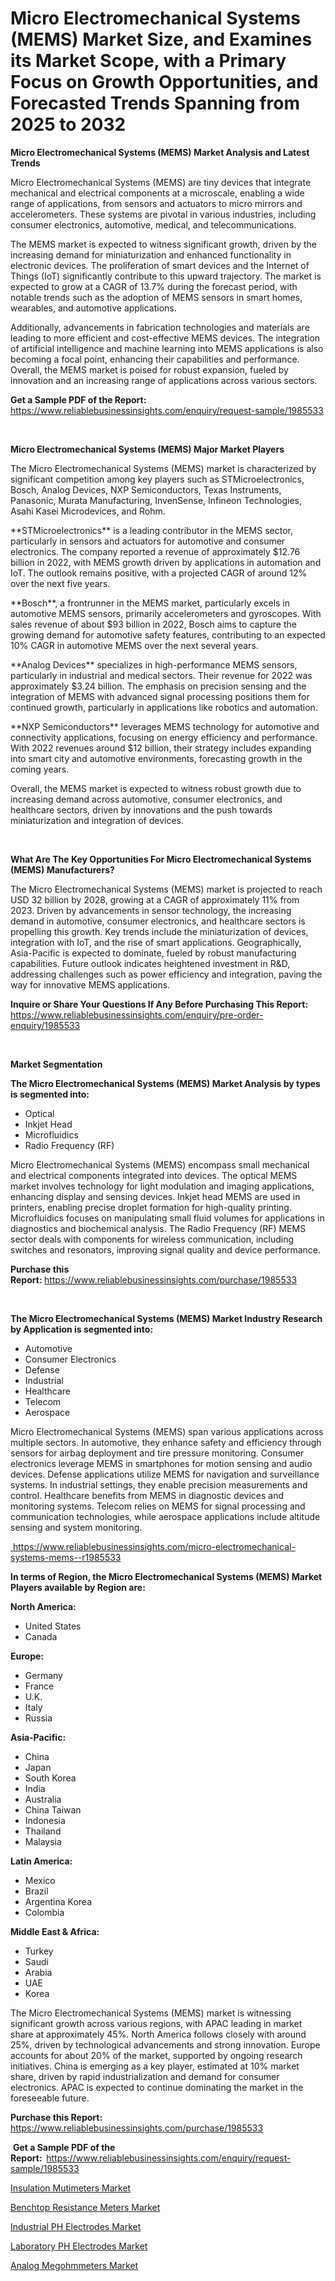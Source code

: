 <p><h1>Micro Electromechanical Systems (MEMS) Market Size, and Examines its Market Scope, with a Primary Focus on Growth Opportunities, and Forecasted Trends Spanning from 2025 to 2032</h1></p><p><strong>Micro Electromechanical Systems (MEMS) Market Analysis and Latest Trends</strong></p>
<p><p>Micro Electromechanical Systems (MEMS) are tiny devices that integrate mechanical and electrical components at a microscale, enabling a wide range of applications, from sensors and actuators to micro mirrors and accelerometers. These systems are pivotal in various industries, including consumer electronics, automotive, medical, and telecommunications.</p><p>The MEMS market is expected to witness significant growth, driven by the increasing demand for miniaturization and enhanced functionality in electronic devices. The proliferation of smart devices and the Internet of Things (IoT) significantly contribute to this upward trajectory. The market is expected to grow at a CAGR of 13.7% during the forecast period, with notable trends such as the adoption of MEMS sensors in smart homes, wearables, and automotive applications. </p><p>Additionally, advancements in fabrication technologies and materials are leading to more efficient and cost-effective MEMS devices. The integration of artificial intelligence and machine learning into MEMS applications is also becoming a focal point, enhancing their capabilities and performance. Overall, the MEMS market is poised for robust expansion, fueled by innovation and an increasing range of applications across various sectors.</p></p>
<p><strong>Get a Sample PDF of the Report:&nbsp;</strong> <a href="https://www.reliablebusinessinsights.com/enquiry/request-sample/1985533?utm_campaign=101&utm_medium=2&utm_source=Github&utm_content=ia&utm_term=07042025&utm_id=micro-electromechanical-systems-mems">https://www.reliablebusinessinsights.com/enquiry/request-sample/1985533</a></p>
<p>&nbsp;</p>
<p><strong>Micro Electromechanical Systems (MEMS) Major Market Players</strong></p>
<p><p>The Micro Electromechanical Systems (MEMS) market is characterized by significant competition among key players such as STMicroelectronics, Bosch, Analog Devices, NXP Semiconductors, Texas Instruments, Panasonic, Murata Manufacturing, InvenSense, Infineon Technologies, Asahi Kasei Microdevices, and Rohm. </p><p>**STMicroelectronics** is a leading contributor in the MEMS sector, particularly in sensors and actuators for automotive and consumer electronics. The company reported a revenue of approximately $12.76 billion in 2022, with MEMS growth driven by applications in automation and IoT. The outlook remains positive, with a projected CAGR of around 12% over the next five years.</p><p>**Bosch**, a frontrunner in the MEMS market, particularly excels in automotive MEMS sensors, primarily accelerometers and gyroscopes. With sales revenue of about $93 billion in 2022, Bosch aims to capture the growing demand for automotive safety features, contributing to an expected 10% CAGR in automotive MEMS over the next several years.</p><p>**Analog Devices** specializes in high-performance MEMS sensors, particularly in industrial and medical sectors. Their revenue for 2022 was approximately $3.24 billion. The emphasis on precision sensing and the integration of MEMS with advanced signal processing positions them for continued growth, particularly in applications like robotics and automation.</p><p>**NXP Semiconductors** leverages MEMS technology for automotive and connectivity applications, focusing on energy efficiency and performance. With 2022 revenues around $12 billion, their strategy includes expanding into smart city and automotive environments, forecasting growth in the coming years.</p><p>Overall, the MEMS market is expected to witness robust growth due to increasing demand across automotive, consumer electronics, and healthcare sectors, driven by innovations and the push towards miniaturization and integration of devices.</p></p>
<p>&nbsp;</p>
<p><strong>What Are The Key Opportunities For Micro Electromechanical Systems (MEMS) Manufacturers?</strong></p>
<p><p>The Micro Electromechanical Systems (MEMS) market is projected to reach USD 32 billion by 2028, growing at a CAGR of approximately 11% from 2023. Driven by advancements in sensor technology, the increasing demand in automotive, consumer electronics, and healthcare sectors is propelling this growth. Key trends include the miniaturization of devices, integration with IoT, and the rise of smart applications. Geographically, Asia-Pacific is expected to dominate, fueled by robust manufacturing capabilities. Future outlook indicates heightened investment in R&D, addressing challenges such as power efficiency and integration, paving the way for innovative MEMS applications.</p></p>
<p><strong>Inquire or Share Your Questions If Any Before Purchasing This Report:</strong> <a href="https://www.reliablebusinessinsights.com/enquiry/pre-order-enquiry/1985533?utm_campaign=101&utm_medium=2&utm_source=Github&utm_content=ia&utm_term=07042025&utm_id=micro-electromechanical-systems-mems">https://www.reliablebusinessinsights.com/enquiry/pre-order-enquiry/1985533</a></p>
<p>&nbsp;</p>
<p><strong>Market Segmentation</strong></p>
<p><strong>The Micro Electromechanical Systems (MEMS) Market Analysis by types is segmented into:</strong></p>
<p><ul><li>Optical</li><li>Inkjet Head</li><li>Microfluidics</li><li>Radio Frequency (RF)</li></ul></p>
<p><p>Micro Electromechanical Systems (MEMS) encompass small mechanical and electrical components integrated into devices. The optical MEMS market involves technology for light modulation and imaging applications, enhancing display and sensing devices. Inkjet head MEMS are used in printers, enabling precise droplet formation for high-quality printing. Microfluidics focuses on manipulating small fluid volumes for applications in diagnostics and biochemical analysis. The Radio Frequency (RF) MEMS sector deals with components for wireless communication, including switches and resonators, improving signal quality and device performance.</p></p>
<p><strong>Purchase this Report:&nbsp;</strong><a href="https://www.reliablebusinessinsights.com/purchase/1985533?utm_campaign=101&utm_medium=2&utm_source=Github&utm_content=ia&utm_term=07042025&utm_id=micro-electromechanical-systems-mems">https://www.reliablebusinessinsights.com/purchase/1985533</a></p>
<p>&nbsp;</p>
<p><strong>The Micro Electromechanical Systems (MEMS) Market Industry Research by Application is segmented into:</strong></p>
<p><ul><li>Automotive</li><li>Consumer Electronics</li><li>Defense</li><li>Industrial</li><li>Healthcare</li><li>Telecom</li><li>Aerospace</li></ul></p>
<p><p>Micro Electromechanical Systems (MEMS) span various applications across multiple sectors. In automotive, they enhance safety and efficiency through sensors for airbag deployment and tire pressure monitoring. Consumer electronics leverage MEMS in smartphones for motion sensing and audio devices. Defense applications utilize MEMS for navigation and surveillance systems. In industrial settings, they enable precision measurements and control. Healthcare benefits from MEMS in diagnostic devices and monitoring systems. Telecom relies on MEMS for signal processing and communication technologies, while aerospace applications include altitude sensing and system monitoring.</p></p>
<p><a href="https://www.reliablebusinessinsights.com/micro-electromechanical-systems-mems--r1985533?utm_campaign=101&utm_medium=2&utm_source=Github&utm_content=ia&utm_term=07042025&utm_id=micro-electromechanical-systems-mems">&nbsp;https://www.reliablebusinessinsights.com/micro-electromechanical-systems-mems--r1985533</a></p>
<p><strong>In terms of Region, the Micro Electromechanical Systems (MEMS) Market Players available by Region are:</strong></p>
<p>
    <p> <strong> North America: </strong>
        <ul>
            <li>United States</li>
            <li>Canada</li>
        </ul>
        </p> 
    <p> <strong> Europe: </strong>
        <ul>
            <li>Germany</li>
            <li>France</li>
            <li>U.K.</li>
            <li>Italy</li>
            <li>Russia</li>
        </ul>
        </p> 
    <p> <strong> Asia-Pacific: </strong>
        <ul>
            <li>China</li>
            <li>Japan</li>
            <li>South Korea</li>
            <li>India</li>
            <li>Australia</li>
            <li>China Taiwan</li>
            <li>Indonesia</li>
            <li>Thailand</li>
            <li>Malaysia</li>
        </ul>
        </p> 
    <p> <strong> Latin America: </strong>
        <ul>
            <li>Mexico</li>
            <li>Brazil</li>
            <li>Argentina Korea</li>
            <li>Colombia</li>
        </ul>
        </p> 
    <p> <strong> Middle East & Africa: </strong>
        <ul>
            <li>Turkey</li>
            <li>Saudi</li>
            <li>Arabia</li>
            <li>UAE</li>
            <li>Korea</li>
        </ul>
    </p>
    </p>
<p><p>The Micro Electromechanical Systems (MEMS) market is witnessing significant growth across various regions, with APAC leading in market share at approximately 45%. North America follows closely with around 25%, driven by technological advancements and strong innovation. Europe accounts for about 20% of the market, supported by ongoing research initiatives. China is emerging as a key player, estimated at 10% market share, driven by rapid industrialization and demand for consumer electronics. APAC is expected to continue dominating the market in the foreseeable future.</p></p>
<p><strong>Purchase this Report: </strong><a href="https://www.reliablebusinessinsights.com/purchase/1985533?utm_campaign=101&utm_medium=2&utm_source=Github&utm_content=ia&utm_term=07042025&utm_id=micro-electromechanical-systems-mems">https://www.reliablebusinessinsights.com/purchase/1985533</a></p>
<p>&nbsp;<strong>Get a Sample PDF of the Report:&nbsp;&nbsp;</strong><a href="https://www.reliablebusinessinsights.com/enquiry/request-sample/1985533?utm_campaign=101&utm_medium=2&utm_source=Github&utm_content=ia&utm_term=07042025&utm_id=micro-electromechanical-systems-mems">https://www.reliablebusinessinsights.com/enquiry/request-sample/1985533</a></p>
<p><strong></strong></p>
<p><p><a href="https://github.com/zymerivarrik6/Market-Research-Report-List-1/blob/main/insulation-mutimeters-market.md?utm_campaign=101&utm_medium=2&utm_source=Github&utm_content=ia&utm_term=07042025&utm_id=micro-electromechanical-systems-mems">Insulation Mutimeters Market</a></p><p><a href="https://github.com/djihencygnel74/Market-Research-Report-List-1/blob/main/benchtop-resistance-meters-market.md?utm_campaign=101&utm_medium=2&utm_source=Github&utm_content=ia&utm_term=07042025&utm_id=micro-electromechanical-systems-mems">Benchtop Resistance Meters Market</a></p><p><a href="https://github.com/saimntamiki/Market-Research-Report-List-1/blob/main/industrial-ph-electrodes-market.md?utm_campaign=101&utm_medium=2&utm_source=Github&utm_content=ia&utm_term=07042025&utm_id=micro-electromechanical-systems-mems">Industrial PH Electrodes Market</a></p><p><a href="https://github.com/bocksovers0r/Market-Research-Report-List-1/blob/main/laboratory-ph-electrodes-market.md?utm_campaign=101&utm_medium=2&utm_source=Github&utm_content=ia&utm_term=07042025&utm_id=micro-electromechanical-systems-mems">Laboratory PH Electrodes Market</a></p><p><a href="https://github.com/messonmengen75/Market-Research-Report-List-1/blob/main/analog-megohmmeters-market.md?utm_campaign=101&utm_medium=2&utm_source=Github&utm_content=ia&utm_term=07042025&utm_id=micro-electromechanical-systems-mems">Analog Megohmmeters Market</a></p></p>